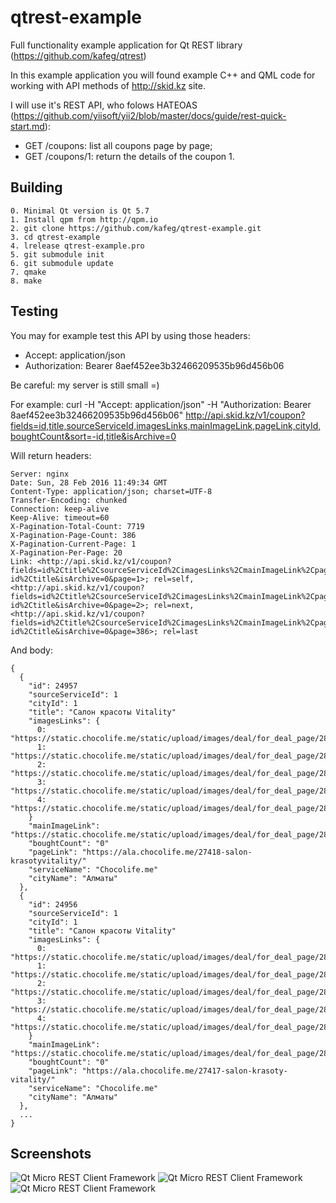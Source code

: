 # qtrest-example
Full functionality example application for Qt REST library (https://github.com/kafeg/qtrest)

In this example application you will found example C++ and QML code for working with API methods of http://skid.kz site.

I will use it's REST API, who folows HATEOAS (https://github.com/yiisoft/yii2/blob/master/docs/guide/rest-quick-start.md):
- GET /coupons: list all coupons page by page;
- GET /coupons/1: return the details of the coupon 1.

## Building

```
0. Minimal Qt version is Qt 5.7
1. Install qpm from http://qpm.io
2. git clone https://github.com/kafeg/qtrest-example.git
3. cd qtrest-example
4. lrelease qtrest-example.pro
5. git submodule init
6. git submodule update
7. qmake
8. make
```

## Testing

You may for example test this API by using those headers:
- Accept: application/json
- Authorization: Bearer 8aef452ee3b32466209535b96d456b06

Be careful: my server is still small =)

For example: curl -H "Accept: application/json" -H "Authorization: Bearer 8aef452ee3b32466209535b96d456b06" http://api.skid.kz/v1/coupon?fields=id,title,sourceServiceId,imagesLinks,mainImageLink,pageLink,cityId,boughtCount&sort=-id,title&isArchive=0

Will return headers:
```
Server: nginx
Date: Sun, 28 Feb 2016 11:49:34 GMT
Content-Type: application/json; charset=UTF-8
Transfer-Encoding: chunked
Connection: keep-alive
Keep-Alive: timeout=60
X-Pagination-Total-Count: 7719
X-Pagination-Page-Count: 386
X-Pagination-Current-Page: 1
X-Pagination-Per-Page: 20
Link: <http://api.skid.kz/v1/coupon?fields=id%2Ctitle%2CsourceServiceId%2CimagesLinks%2CmainImageLink%2CpageLink%2CcityId%2CboughtCount&sort=-id%2Ctitle&isArchive=0&page=1>; rel=self,
<http://api.skid.kz/v1/coupon?fields=id%2Ctitle%2CsourceServiceId%2CimagesLinks%2CmainImageLink%2CpageLink%2CcityId%2CboughtCount&sort=-id%2Ctitle&isArchive=0&page=2>; rel=next,
<http://api.skid.kz/v1/coupon?fields=id%2Ctitle%2CsourceServiceId%2CimagesLinks%2CmainImageLink%2CpageLink%2CcityId%2CboughtCount&sort=-id%2Ctitle&isArchive=0&page=386>; rel=last
```
And body:
```
{
  {
    "id": 24957
    "sourceServiceId": 1
    "cityId": 1
    "title": "Салон красоты Vitality"
    "imagesLinks": {
      0:  "https://static.chocolife.me/static/upload/images/deal/for_deal_page/28000/27418/660x305/2_201602261123514564646959.jpg"
      1:  "https://static.chocolife.me/static/upload/images/deal/for_deal_page/28000/27418/660x305/3_201602261123614564646968353.jpg"
      2:  "https://static.chocolife.me/static/upload/images/deal/for_deal_page/28000/27418/660x305/4_20160226112111456464911014.jpg"
      3:  "https://static.chocolife.me/static/upload/images/deal/for_deal_page/28000/27418/660x305/5_201602261121914564649197072.jpg"
      4:  "https://static.chocolife.me/static/upload/images/deal/for_deal_page/28000/27418/310x240/1_20160226112361456464696371.jpg"
    }
    "mainImageLink": "https://static.chocolife.me/static/upload/images/deal/for_deal_page/28000/27418/310x240/1_20160226112361456464696371.jpg"
    "boughtCount": "0"
    "pageLink": "https://ala.chocolife.me/27418-salon-krasotyvitality/"
    "serviceName": "Chocolife.me"
    "cityName": "Алматы"
  },
  {
    "id": 24956
    "sourceServiceId": 1
    "cityId": 1
    "title": "Салон красоты Vitality"
    "imagesLinks": {
      0:  "https://static.chocolife.me/static/upload/images/deal/for_deal_page/28000/27417/660x305/2_201602261024414564599644154.jpg"
      1:  "https://static.chocolife.me/static/upload/images/deal/for_deal_page/28000/27417/660x305/3_201602261020014564599803748.jpg"
      2:  "https://static.chocolife.me/static/upload/images/deal/for_deal_page/28000/27417/660x305/4_201602261025914564599799436.jpg"
      3:  "https://static.chocolife.me/static/upload/images/deal/for_deal_page/28000/27417/660x305/5_201602261024514564599651143.jpg"
      4:  "https://static.chocolife.me/static/upload/images/deal/for_deal_page/28000/27417/310x240/1_201602261025914564599791696.jpg"
    }
    "mainImageLink": "https://static.chocolife.me/static/upload/images/deal/for_deal_page/28000/27417/310x240/1_201602261025914564599791696.jpg"
    "boughtCount": "0"
    "pageLink": "https://ala.chocolife.me/27417-salon-krasoty-vitality/"
    "serviceName": "Chocolife.me"
    "cityName": "Алматы"
  },
  ...
}
```
## Screenshots
![Qt Micro REST Client Framework](https://raw.githubusercontent.com/kafeg/qtrest-example/master/assets/images/example1.png "REST API Qt example 1")
![Qt Micro REST Client Framework](https://raw.githubusercontent.com/kafeg/qtrest-example/master/assets/images/example2.png "REST API Qt example 2")
![Qt Micro REST Client Framework](https://raw.githubusercontent.com/kafeg/qtrest-example/master/assets/images/example3.png "REST API Qt example 3")
